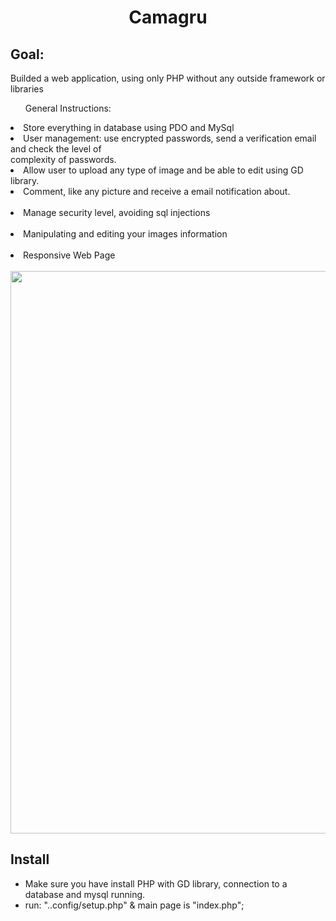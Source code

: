 <h1 align="center">Camagru </h1>
<h2>Goal: </h2>
<p> Builded a web application, using only PHP without any outside framework or libraries</p>

<ul>General Instructions:</ul>
<li> Store everything in database using PDO and MySql</li>
<li> User management: use encrypted passwords, send a verification email and check the level of </br> complexity of passwords.</li>
<li> Allow user to upload any type of image and be able to edit using GD library. </li>
<li> Comment, like any picture and receive a email notification about. </li> </br>
<li> Manage security level, avoiding sql injections </li> </br>
<li> Manipulating and editing your images information </li> </br>
<li> Responsive Web Page </li> </br>

<img src="LOc8UxxVEF.gif" width="700" height="900">

## Install
- Make sure you have install PHP with GD library,  connection to a database and mysql running.</br>
- run: "..config/setup.php" & main page is "index.php";
